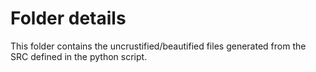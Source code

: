 # Folder details

This folder contains the uncrustified/beautified files generated from the SRC defined in the python script. 
